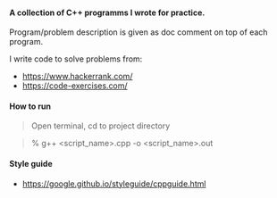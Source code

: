 #### A collection of C++ programms I wrote for practice.
Program/problem description is given as doc comment on top of each program.

I write code to solve problems from:

- https://www.hackerrank.com/
- https://code-exercises.com/

#### How to run

> Open terminal, cd to project directory

> % g++ <script_name>.cpp -o <script_name>.out

#### Style guide

- https://google.github.io/styleguide/cppguide.html
